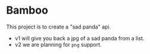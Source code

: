 # Bamboo

This project is to create a "sad panda" api.

- v1 will give you back a jpg of a sad panda from a list.
- v2 we are planning for `png` support.
